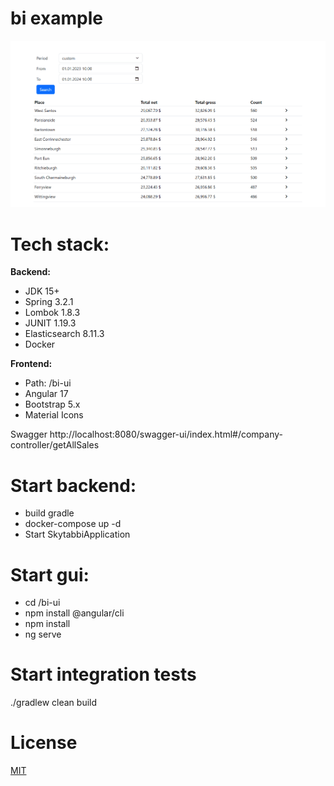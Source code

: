 # bi example
![demo.gif](demo.gif)

# Tech stack:
**Backend:**
- JDK 15+
- Spring 3.2.1
- Lombok 1.8.3
- JUNIT 1.19.3
- Elasticsearch 8.11.3
- Docker
  
**Frontend:**
- Path: /bi-ui 
- Angular 17
- Bootstrap 5.x
- Material Icons

Swagger
http://localhost:8080/swagger-ui/index.html#/company-controller/getAllSales

# Start backend:
- build gradle
- docker-compose up -d 
- Start SkytabbiApplication


# Start gui: 
- cd /bi-ui 
- npm install @angular/cli
- npm install
- ng serve

# Start integration tests
./gradlew clean build

# License
[MIT](https://github.com/bfwg/angular-spring-starter/blob/master/LICENSE)
